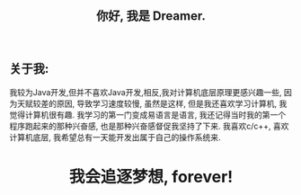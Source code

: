 <h2 align="center">你好, 我是 Dreamer. </h2>
<br/>
<h2>关于我:</h2>
我较为Java开发,但并不喜欢Java开发,相反,我对计算机底层原理更感兴趣一些, 因为天赋较差的原因, 导致学习速度较慢, 虽然是这样, 但是我还喜欢学习计算机, 我觉得计算机很有趣. 我学习的第一门变成易语言是语言, 我还记得当时我的第一个程序跑起来的那种兴奋感, 也是那种兴奋感督促我坚持了下来. 我喜欢c/c++, 喜欢计算机底层, 我希望总有一天能开发出属于自己的操作系统来.
<h1 align="center">我会追逐梦想, forever!</h1>
<br/>
<br>

